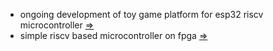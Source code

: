 * ongoing development of toy game platform for esp32 riscv microcontroller [=>](https://github.com/calint/bam)  
* simple riscv based microcontroller on fpga [=>](https://github.com/calint/riscv)

